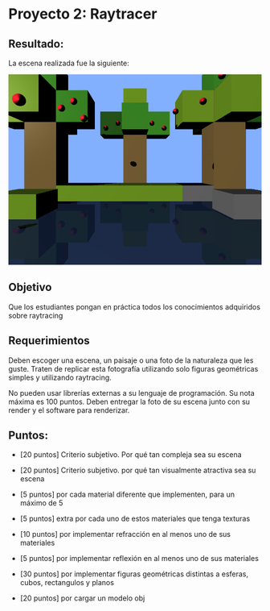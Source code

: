 # Proyecto 2: Raytracer

## Resultado:

La escena realizada fue la siguiente:

![Minecraft RT](output.bmp)


## Objetivo
Que los estudiantes pongan en práctica todos los conocimientos adquiridos sobre raytracing

## Requerimientos
Deben escoger una escena, un paisaje o una foto de la naturaleza que les guste. Traten de replicar esta fotografía utilizando solo figuras geométricas simples y utilizando raytracing.

No pueden usar librerías externas a su lenguaje de programación. Su nota máxima es 100 puntos. Deben entregar la foto de su escena junto con su render y el software para renderizar.

## Puntos:

- [20 puntos] Criterio subjetivo. Por qué tan compleja sea su escena
- [20 puntos] Criterio subjetivo. por qué tan visualmente atractiva sea su escena

- [5 puntos] por cada material diferente que implementen, para un máximo de 5
- [5 puntos] extra por cada uno de estos materiales que tenga texturas
- [10 puntos] por implementar refracción en al menos uno de sus materiales
- [5 puntos] por implementar reflexión en al menos uno de sus materiales
- [30 puntos] por implementar figuras geométricas distintas a esferas, cubos, rectangulos y planos
- [20 puntos] por cargar un modelo obj
